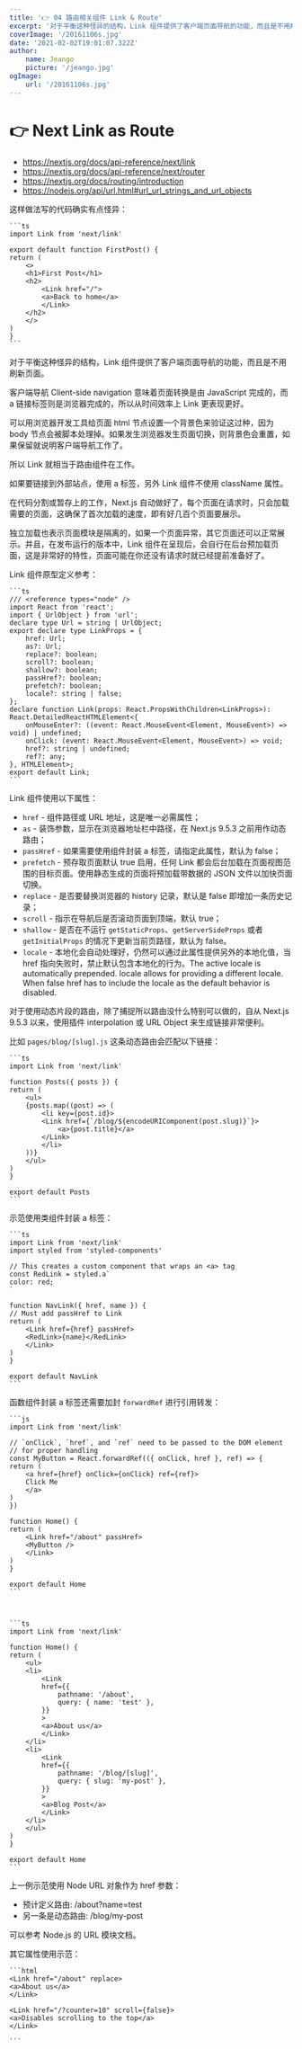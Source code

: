 ```yaml
---
title: '👉 04 路由相关组件 Link & Route'
excerpt: '对于平衡这种怪异的结构，Link 组件提供了客户端页面导航的功能，而且是不用刷新页面。'
coverImage: '/20161106s.jpg'
date: '2021-02-02T19:01:07.322Z'
author:
    name: Jeango
    picture: '/jeango.jpg'
ogImage:
    url: '/20161106s.jpg'
---
```


# 👉 Next Link as Route 

- https://nextjs.org/docs/api-reference/next/link
- https://nextjs.org/docs/api-reference/next/router
- https://nextjs.org/docs/routing/introduction
- https://nodejs.org/api/url.html#url_url_strings_and_url_objects


这样做法写的代码确实有点怪异：

    ```ts
    import Link from 'next/link'

    export default function FirstPost() {
    return (
        <>
        <h1>First Post</h1>
        <h2>
            <Link href="/">
            <a>Back to home</a>
            </Link>
        </h2>
        </>
    )
    }
    ```

对于平衡这种怪异的结构，Link 组件提供了客户端页面导航的功能，而且是不用刷新页面。

客户端导航 Client-side navigation 意味着页面转换是由 JavaScript 完成的，而 a 链接标签则是浏览器完成的，所以从时间效率上 Link 更表现更好。

可以用浏览器开发工具给页面 html 节点设置一个背景色来验证这过种，因为 body 节点会被脚本处理掉。如果发生浏览器发生页面切换，则背景色会重置，如果保留就说明客户端导航工作了。

所以 Link 就相当于路由组件在工作。

如果要链接到外部站点，使用 a 标签，另外 Link 组件不使用 className 属性。


在代码分割或暂存上的工作，Next.js 自动做好了，每个页面在请求时，只会加载需要的页面，这确保了首次加载的速度，即有好几百个页面要展示。

独立加载也表示页面模块是隔离的，如果一个页面异常，其它页面还可以正常展示。并且，在发布运行的版本中，Link 组件在呈现后，会自行在后台预加载页面，这是非常好的特性，页面可能在你还没有请求时就已经提前准备好了。

Link 组件原型定义参考：

    ```ts
    /// <reference types="node" />
    import React from 'react';
    import { UrlObject } from 'url';
    declare type Url = string | UrlObject;
    export declare type LinkProps = {
        href: Url;
        as?: Url;
        replace?: boolean;
        scroll?: boolean;
        shallow?: boolean;
        passHref?: boolean;
        prefetch?: boolean;
        locale?: string | false;
    };
    declare function Link(props: React.PropsWithChildren<LinkProps>): React.DetailedReactHTMLElement<{
        onMouseEnter?: ((event: React.MouseEvent<Element, MouseEvent>) => void) | undefined;
        onClick: (event: React.MouseEvent<Element, MouseEvent>) => void;
        href?: string | undefined;
        ref?: any;
    }, HTMLElement>;
    export default Link;
    ```



Link 组件使用以下属性：

- `href` - 组件路径或 URL 地址，这是唯一必需属性；
- `as` - 装饰参数，显示在浏览器地址栏中路径，在 Next.js 9.5.3 之前用作动态路由；
- `passHref` - 如果需要使用组件封装 a 标签，请指定此属性，默认为 false；
- `prefetch` - 预存取页面默认 true 启用，任何 Link 都会后台加载在页面视图范围的目标页面。使用静态生成的页面将预加载带数据的 JSON 文件以加快页面切换。
- `replace` - 是否要替换浏览器的 history 记录，默认是 false 即增加一条历史记录；
- `scroll` - 指示在导航后是否滚动页面到顶端，默认 true；
- `shallow` - 是否在不运行 `getStaticProps`、`getServerSideProps` 或者 `getInitialProps` 的情况下更新当前页路径，默认为 false。
- `locale` - 本地化会自动处理好，仍然可以通过此属性提供另外的本地化值，当 href 指向失败时，禁止默认包含本地化的行为。The active locale is automatically prepended. locale allows for providing a different locale. When false href has to include the locale as the default behavior is disabled.



对于使用动态片段的路由，除了捕捉所以路由没什么特别可以做的，自从 Next.js 9.5.3 以来，使用插件 interpolation 或 URL Object 来生成链接非常便利。

比如 `pages/blog/[slug].js` 这条动态路由会匹配以下链接：


    ```ts
    import Link from 'next/link'

    function Posts({ posts }) {
    return (
        <ul>
        {posts.map((post) => (
            <li key={post.id}>
            <Link href={`/blog/${encodeURIComponent(post.slug)}`}>
                <a>{post.title}</a>
            </Link>
            </li>
        ))}
        </ul>
    )
    }

    export default Posts
    ```



示范使用类组件封装 a 标签：

    ```ts
    import Link from 'next/link'
    import styled from 'styled-components'

    // This creates a custom component that wraps an <a> tag
    const RedLink = styled.a`
    color: red;
    `

    function NavLink({ href, name }) {
    // Must add passHref to Link
    return (
        <Link href={href} passHref>
        <RedLink>{name}</RedLink>
        </Link>
    )
    }

    export default NavLink
    ```


函数组件封装 a 标签还需要加封 `forwardRef` 进行引用转发：

    ```js
    import Link from 'next/link'

    // `onClick`, `href`, and `ref` need to be passed to the DOM element
    // for proper handling
    const MyButton = React.forwardRef(({ onClick, href }, ref) => {
    return (
        <a href={href} onClick={onClick} ref={ref}>
        Click Me
        </a>
    )
    })

    function Home() {
    return (
        <Link href="/about" passHref>
        <MyButton />
        </Link>
    )
    }

    export default Home
    ```



    ```ts
    import Link from 'next/link'

    function Home() {
    return (
        <ul>
        <li>
            <Link
            href={{
                pathname: '/about',
                query: { name: 'test' },
            }}
            >
            <a>About us</a>
            </Link>
        </li>
        <li>
            <Link
            href={{
                pathname: '/blog/[slug]',
                query: { slug: 'my-post' },
            }}
            >
            <a>Blog Post</a>
            </Link>
        </li>
        </ul>
    )
    }

    export default Home
    ```

上一例示范使用 Node URL 对象作为 href 参数：

- 预计定义路由: /about?name=test
- 另一条是动态路由: /blog/my-post

可以参考 Node.js 的 URL 模块文档。

其它属性使用示范：

    ```html
    <Link href="/about" replace>
    <a>About us</a>
    </Link>

    <Link href="/?counter=10" scroll={false}>
    <a>Disables scrolling to the top</a>
    </Link>

    ```
